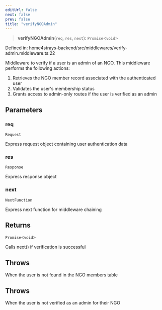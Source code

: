 ```yaml
---
editUrl: false
next: false
prev: false
title: "verifyNGOAdmin"
---
```


> **verifyNGOAdmin**(`req`, `res`, `next`): `Promise`\<`void`\>

Defined in: home4strays-backend/src/middlewares/verify-admin.middleware.ts:22

Middleware to verify if a user is an admin of an NGO.
This middleware performs the following actions:
1. Retrieves the NGO member record associated with the authenticated user
2. Validates the user's membership status
3. Grants access to admin-only routes if the user is verified as an admin

## Parameters

### req

`Request`

Express request object containing user authentication data

### res

`Response`

Express response object

### next

`NextFunction`

Express next function for middleware chaining

## Returns

`Promise`\<`void`\>

Calls next() if verification is successful

## Throws

When the user is not found in the NGO members table

## Throws

When the user is not verified as an admin for their NGO
